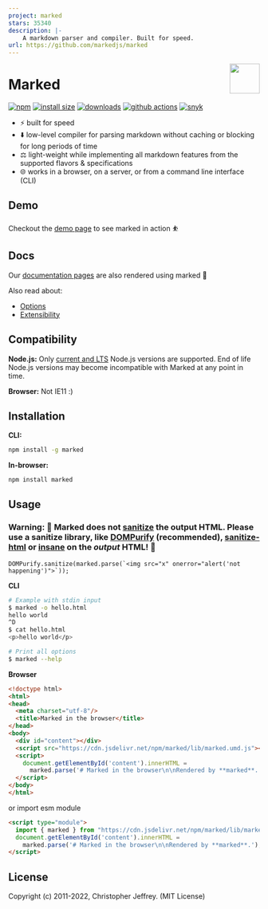 ```yaml
---
project: marked
stars: 35340
description: |-
    A markdown parser and compiler. Built for speed.
url: https://github.com/markedjs/marked
---
```


<a href="https://marked.js.org">
  <img width="60px" height="60px" src="https://marked.js.org/img/logo-black.svg" align="right" />
</a>

# Marked

[![npm](https://badgen.net/npm/v/marked)](https://www.npmjs.com/package/marked)
[![install size](https://badgen.net/packagephobia/install/marked)](https://packagephobia.now.sh/result?p=marked)
[![downloads](https://badgen.net/npm/dt/marked)](https://www.npmjs.com/package/marked)
[![github actions](https://github.com/markedjs/marked/workflows/Tests/badge.svg)](https://github.com/markedjs/marked/actions)
[![snyk](https://snyk.io/test/npm/marked/badge.svg)](https://snyk.io/test/npm/marked)

- ⚡ built for speed
- ⬇️ low-level compiler for parsing markdown without caching or blocking for long periods of time
- ⚖️ light-weight while implementing all markdown features from the supported flavors & specifications
- 🌐 works in a browser, on a server, or from a command line interface (CLI)

## Demo

Checkout the [demo page](https://marked.js.org/demo/) to see marked in action ⛹️

## Docs

Our [documentation pages](https://marked.js.org) are also rendered using marked 💯

Also read about:

* [Options](https://marked.js.org/using_advanced)
* [Extensibility](https://marked.js.org/using_pro)

## Compatibility

**Node.js:** Only [current and LTS](https://nodejs.org/en/about/releases/) Node.js versions are supported. End of life Node.js versions may become incompatible with Marked at any point in time.

**Browser:** Not IE11 :)

## Installation

**CLI:**

```sh
npm install -g marked
```

**In-browser:**

```sh
npm install marked
```

## Usage

### Warning: 🚨 Marked does not [sanitize](https://marked.js.org/using_advanced#options) the output HTML. Please use a sanitize library, like [DOMPurify](https://github.com/cure53/DOMPurify) (recommended), [sanitize-html](https://github.com/apostrophecms/sanitize-html) or [insane](https://github.com/bevacqua/insane) on the *output* HTML! 🚨

```
DOMPurify.sanitize(marked.parse(`<img src="x" onerror="alert('not happening')">`));
```

**CLI**

``` bash
# Example with stdin input
$ marked -o hello.html
hello world
^D
$ cat hello.html
<p>hello world</p>
```

```bash
# Print all options
$ marked --help
```

**Browser**

```html
<!doctype html>
<html>
<head>
  <meta charset="utf-8"/>
  <title>Marked in the browser</title>
</head>
<body>
  <div id="content"></div>
  <script src="https://cdn.jsdelivr.net/npm/marked/lib/marked.umd.js"></script>
  <script>
    document.getElementById('content').innerHTML =
      marked.parse('# Marked in the browser\n\nRendered by **marked**.');
  </script>
</body>
</html>
```
or import esm module

```html
<script type="module">
  import { marked } from "https://cdn.jsdelivr.net/npm/marked/lib/marked.esm.js";
  document.getElementById('content').innerHTML =
    marked.parse('# Marked in the browser\n\nRendered by **marked**.');
</script>
```

## License

Copyright (c) 2011-2022, Christopher Jeffrey. (MIT License)

